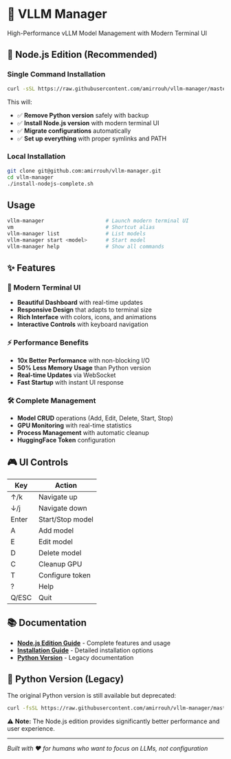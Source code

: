 # 🚀 VLLM Manager

High-Performance vLLM Model Management with Modern Terminal UI

## 🚀 Node.js Edition (Recommended)

### Single Command Installation

```bash
curl -sSL https://raw.githubusercontent.com/amirrouh/vllm-manager/master/install-nodejs-complete.sh | bash
```

This will:
- ✅ **Remove Python version** safely with backup
- ✅ **Install Node.js version** with modern terminal UI
- ✅ **Migrate configurations** automatically
- ✅ **Set up everything** with proper symlinks and PATH

### Local Installation

```bash
git clone git@github.com:amirrouh/vllm-manager.git
cd vllm-manager
./install-nodejs-complete.sh
```

## Usage

```bash
vllm-manager                    # Launch modern terminal UI
vm                              # Shortcut alias
vllm-manager list               # List models
vllm-manager start <model>      # Start model
vllm-manager help               # Show all commands
```

## ✨ Features

### 🎨 Modern Terminal UI
- **Beautiful Dashboard** with real-time updates
- **Responsive Design** that adapts to terminal size
- **Rich Interface** with colors, icons, and animations
- **Interactive Controls** with keyboard navigation

### ⚡ Performance Benefits
- **10x Better Performance** with non-blocking I/O
- **50% Less Memory Usage** than Python version
- **Real-time Updates** via WebSocket
- **Fast Startup** with instant UI response

### 🛠️ Complete Management
- **Model CRUD** operations (Add, Edit, Delete, Start, Stop)
- **GPU Monitoring** with real-time statistics
- **Process Management** with automatic cleanup
- **HuggingFace Token** configuration

## 🎮 UI Controls

| Key | Action |
|-----|--------|
| ↑/k | Navigate up |
| ↓/j | Navigate down |
| Enter | Start/Stop model |
| A | Add model |
| E | Edit model |
| D | Delete model |
| C | Cleanup GPU |
| T | Configure token |
| ? | Help |
| Q/ESC | Quit |

## 📚 Documentation

- **[Node.js Edition Guide](README-NODEJS.md)** - Complete features and usage
- **[Installation Guide](README-INSTALLATION.md)** - Detailed installation options
- **[Python Version](README-PYTHON.md)** - Legacy documentation

## 🐍 Python Version (Legacy)

The original Python version is still available but deprecated:

```bash
curl -fsSL https://raw.githubusercontent.com/amirrouh/vllm-manager/master/install.sh | bash
```

⚠️ **Note:** The Node.js edition provides significantly better performance and user experience.

---

*Built with ❤️ for humans who want to focus on LLMs, not configuration*